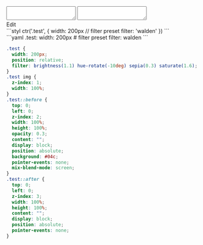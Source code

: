 <div data-size="750" class="code-cont" data-example="usage">
    <div class="code">
        <div class="code-wrap">
            <textarea id="stylus"></textarea>
            <textarea id="css"></textarea>
            <div class="edit-code">
                <span>Edit</span>
            </div>
        </div>
    </div>
</div>


<div data-size="750" data-examples="stylus"></div>
```styl
ctr('.test', {
  width: 200px
  // filter preset
  filter: 'walden'
})
```

<div data-size="750" data-examples="yaml"></div>
```yaml
.test:
  width: 200px
  # filter preset
  filter: walden
```

```css
.test {
  width: 200px;
  position: relative;
  filter: brightness(1.1) hue-rotate(-10deg) sepia(0.3) saturate(1.6);
}
.test img {
  z-index: 1;
  width: 100%;
}
.test::before {
  top: 0;
  left: 0;
  z-index: 2;
  width: 100%;
  height: 100%;
  opacity: 0.3;
  content: "";
  display: block;
  position: absolute;
  background: #04c;
  pointer-events: none;
  mix-blend-mode: screen;
}
.test::after {
  top: 0;
  left: 0;
  z-index: 3;
  width: 100%;
  height: 100%;
  content: "";
  display: block;
  position: absolute;
  pointer-events: none;
}
```
<div class="cf"></div>
